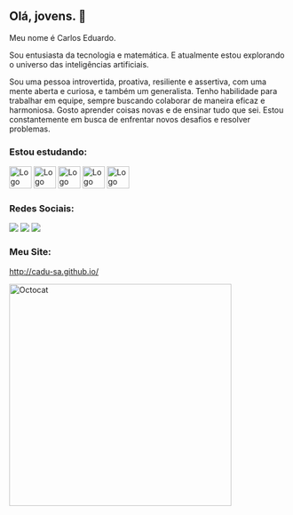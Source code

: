 ## Olá, jovens. 👋

Meu nome é Carlos Eduardo.

Sou entusiasta da tecnologia e matemática. E atualmente estou explorando o universo das inteligências artificiais. 

Sou uma pessoa introvertida, proativa, resiliente e assertiva, com uma mente aberta e curiosa, e também um generalista. Tenho habilidade para trabalhar em equipe, sempre buscando colaborar de maneira eficaz e harmoniosa. Gosto aprender coisas novas e de ensinar tudo que sei. Estou constantemente em busca de enfrentar novos desafios e resolver problemas.

### Estou estudando:

<div>
<img src="https://cdn.jsdelivr.net/gh/devicons/devicon@latest/icons/linux/linux-original.svg" width="40" height="40" alt="Logo do Linux"/> 
<img src="https://cdn.jsdelivr.net/gh/devicons/devicon@latest/icons/debian/debian-original-wordmark.svg" width="40" height="40" alt="Logo do Debian"/> 
<img src="https://cdn.jsdelivr.net/gh/devicons/devicon@latest/icons/python/python-original-wordmark.svg" width="40" height="40" alt="Logo do Python"/> 
<img src="https://cdn.jsdelivr.net/gh/devicons/devicon@latest/icons/html5/html5-original-wordmark.svg" width="40" height="40" alt="Logo do HTML5"/> 
<img src="https://cdn.jsdelivr.net/gh/devicons/devicon@latest/icons/css3/css3-original-wordmark.svg"  width="40" height="40" alt="Logo do CSS3"/> 
</div>
 

### Redes Sociais:
<div>
<a href="https://www.youtube.com/@cadu_s.a" target="_blank"><img loading="lazy" src="https://img.shields.io/badge/YouTube-FF0000?style=for-the-badge&logo=youtube&logoColor=white" target="_blank"></a>
<a href="https://instagram.com/kdu_s.a" target="_blank"><img loading="lazy" src="https://img.shields.io/badge/-Instagram-%23E4405F?style=for-the-badge&logo=instagram&logoColor=white" target="_blank"></a>
<a href="https://www.linkedin.com/in/cadu-sa" target="_blank"><img loading="lazy" src="https://img.shields.io/badge/-LinkedIn-%230077B5?style=for-the-badge&logo=linkedin&logoColor=white" target="_blank"></a>   
</div>

### Meu Site:
http://cadu-sa.github.io/

<img src="https://github.com/user-attachments/assets/1a017edd-c590-4246-a213-c796f7130842" width="400" height="400" alt="Octocat"/> 


